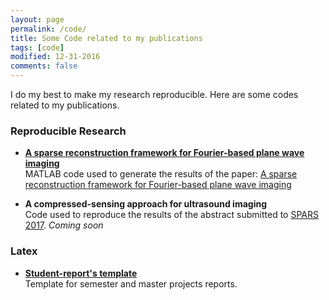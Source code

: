```yaml
---
layout: page
permalink: /code/
title: Some Code related to my publications
tags: [code]
modified: 12-31-2016
comments: false
---
```



I do my best to make my research reproducible. Here are some codes related to my publications. 

### Reproducible Research

* [**A sparse reconstruction framework for Fourier-based plane wave imaging**](https://gitlab.com/abesson/Sparse_regularization_Fourier)<br>
MATLAB code used to generate the results of the paper: [A sparse reconstruction framework for Fourier-based plane wave imaging](http://ieeexplore.ieee.org/document/7582552/)

* **A compressed-sensing approach for ultrasound imaging**<br>
Code used to reproduce the results of the abstract submitted to [SPARS 2017](http://spars2017.lx.it.pt/). <i>Coming soon</i>

### Latex

* [**Student-report's template**](https://gitlab.com/latex-templates/LTS5-student-project-report)<br>
Template for semester and master projects reports.
 




